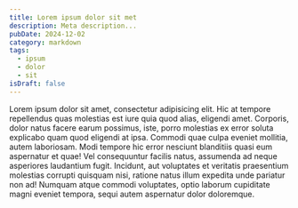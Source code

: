 ```yaml
---
title: Lorem ipsum dolor sit met
description: Meta description...
pubDate: 2024-12-02
category: markdown
tags:
  - ipsum
  - dolor
  - sit
isDraft: false
---
```


Lorem ipsum dolor sit amet, consectetur adipisicing elit. Hic at tempore repellendus quas molestias est iure quia quod alias, eligendi amet. Corporis, dolor natus facere earum possimus, iste, porro molestias ex error soluta explicabo quam quod eligendi at ipsa. Commodi quae culpa eveniet mollitia, autem laboriosam. Modi tempore hic error nesciunt blanditiis quasi eum aspernatur et quae! Vel consequuntur facilis natus, assumenda ad neque asperiores laudantium fugit. Incidunt, aut voluptates et veritatis praesentium molestias corrupti quisquam nisi, ratione natus illum expedita unde pariatur non ad! Numquam atque commodi voluptates, optio laborum cupiditate magni eveniet tempora, sequi autem aspernatur dolor doloremque.
